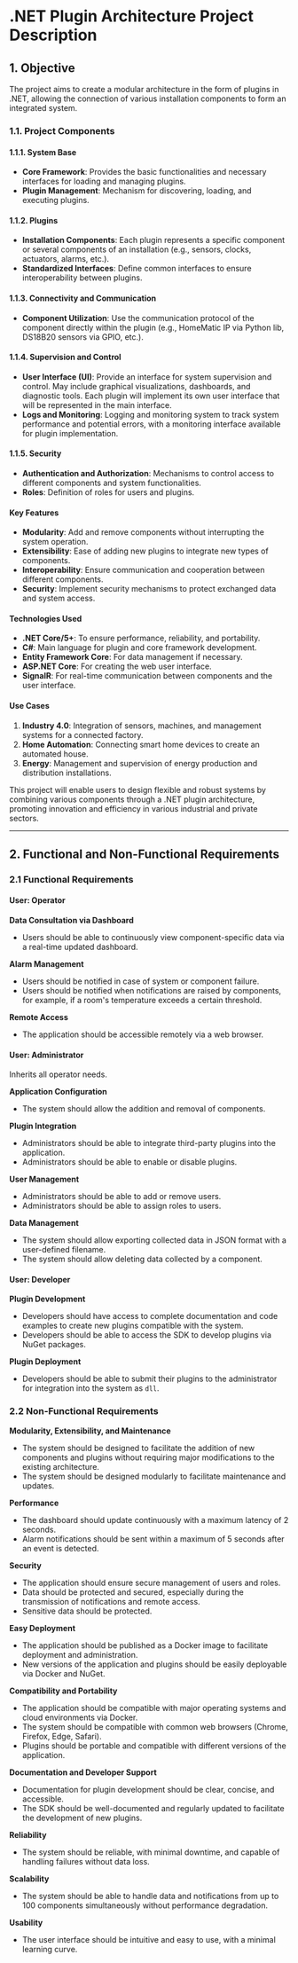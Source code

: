 # .NET Plugin Architecture Project Description

## 1. Objective
The project aims to create a modular architecture in the form of plugins in .NET, allowing the connection of various installation components to form an integrated system.

### 1.1. Project Components

#### 1.1.1. System Base
- **Core Framework**: Provides the basic functionalities and necessary interfaces for loading and managing plugins.
- **Plugin Management**: Mechanism for discovering, loading, and executing plugins.

#### 1.1.2. Plugins
- **Installation Components**: Each plugin represents a specific component or several components of an installation (e.g., sensors, clocks, actuators, alarms, etc.).
- **Standardized Interfaces**: Define common interfaces to ensure interoperability between plugins.

#### 1.1.3. Connectivity and Communication
- **Component Utilization**: Use the communication protocol of the component directly within the plugin (e.g., HomeMatic IP via Python lib, DS18B20 sensors via GPIO, etc.).

#### 1.1.4. Supervision and Control
- **User Interface (UI)**: Provide an interface for system supervision and control. May include graphical visualizations, dashboards, and diagnostic tools. Each plugin will implement its own user interface that will be represented in the main interface.
- **Logs and Monitoring**: Logging and monitoring system to track system performance and potential errors, with a monitoring interface available for plugin implementation.

#### 1.1.5. Security
- **Authentication and Authorization**: Mechanisms to control access to different components and system functionalities.
- **Roles**: Definition of roles for users and plugins.

#### Key Features

- **Modularity**: Add and remove components without interrupting the system operation.
- **Extensibility**: Ease of adding new plugins to integrate new types of components.
- **Interoperability**: Ensure communication and cooperation between different components.
- **Security**: Implement security mechanisms to protect exchanged data and system access.

#### Technologies Used

- **.NET Core/5+**: To ensure performance, reliability, and portability.
- **C#**: Main language for plugin and core framework development.
- **Entity Framework Core**: For data management if necessary.
- **ASP.NET Core**: For creating the web user interface.
- **SignalR**: For real-time communication between components and the user interface.

#### Use Cases

1. **Industry 4.0**: Integration of sensors, machines, and management systems for a connected factory.
2. **Home Automation**: Connecting smart home devices to create an automated house.
3. **Energy**: Management and supervision of energy production and distribution installations.

This project will enable users to design flexible and robust systems by combining various components through a .NET plugin architecture, promoting innovation and efficiency in various industrial and private sectors.

---

## 2. Functional and Non-Functional Requirements

### 2.1 Functional Requirements

#### User: Operator

**Data Consultation via Dashboard**
- Users should be able to continuously view component-specific data via a real-time updated dashboard.

**Alarm Management**
- Users should be notified in case of system or component failure.
- Users should be notified when notifications are raised by components, for example, if a room's temperature exceeds a certain threshold.

**Remote Access**
- The application should be accessible remotely via a web browser.

#### User: Administrator
Inherits all operator needs.

**Application Configuration**
- The system should allow the addition and removal of components.

**Plugin Integration**
- Administrators should be able to integrate third-party plugins into the application.
- Administrators should be able to enable or disable plugins.

**User Management**
- Administrators should be able to add or remove users.
- Administrators should be able to assign roles to users.

**Data Management**
- The system should allow exporting collected data in JSON format with a user-defined filename.
- The system should allow deleting data collected by a component.

#### User: Developer

**Plugin Development**
- Developers should have access to complete documentation and code examples to create new plugins compatible with the system.
- Developers should be able to access the SDK to develop plugins via NuGet packages.

**Plugin Deployment**
- Developers should be able to submit their plugins to the administrator for integration into the system as `dll`.

### 2.2 Non-Functional Requirements

**Modularity, Extensibility, and Maintenance**
- The system should be designed to facilitate the addition of new components and plugins without requiring major modifications to the existing architecture.
- The system should be designed modularly to facilitate maintenance and updates.

**Performance**
- The dashboard should update continuously with a maximum latency of 2 seconds.
- Alarm notifications should be sent within a maximum of 5 seconds after an event is detected.

**Security**
- The application should ensure secure management of users and roles.
- Data should be protected and secured, especially during the transmission of notifications and remote access.
- Sensitive data should be protected.

**Easy Deployment**
- The application should be published as a Docker image to facilitate deployment and administration.
- New versions of the application and plugins should be easily deployable via Docker and NuGet.

**Compatibility and Portability**
- The application should be compatible with major operating systems and cloud environments via Docker.
- The system should be compatible with common web browsers (Chrome, Firefox, Edge, Safari).
- Plugins should be portable and compatible with different versions of the application.

**Documentation and Developer Support**
- Documentation for plugin development should be clear, concise, and accessible.
- The SDK should be well-documented and regularly updated to facilitate the development of new plugins.

**Reliability**
- The system should be reliable, with minimal downtime, and capable of handling failures without data loss.

**Scalability**
- The system should be able to handle data and notifications from up to 100 components simultaneously without performance degradation.

**Usability**
- The user interface should be intuitive and easy to use, with a minimal learning curve.
